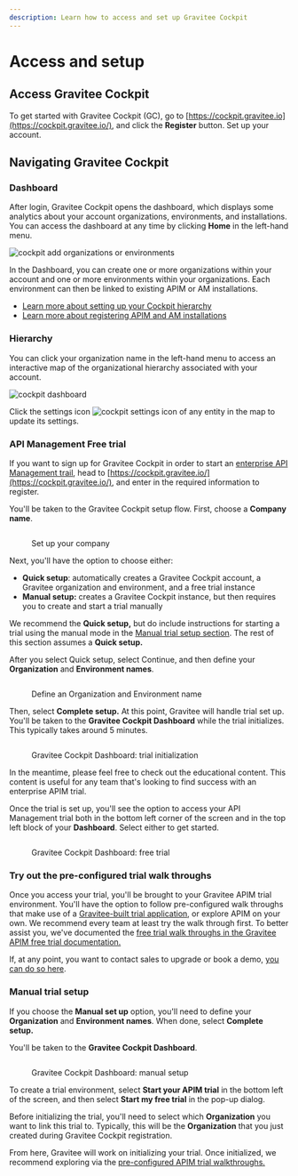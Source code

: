 ```yaml
---
description: Learn how to access and set up Gravitee Cockpit
---
```


# Access and setup

## Access Gravitee Cockpit

To get started with Gravitee Cockpit (GC), go to [https://cockpit.gravitee.io](https://cockpit.gravitee.io/), and click the **Register** button. Set up your account.

## Navigating Gravitee Cockpit

### Dashboard

After login, Gravitee Cockpit opens the dashboard, which displays some analytics about your account organizations, environments, and installations. You can access the dashboard at any time by clicking **Home** in the left-hand menu.

![cockpit add organizations or environments](https://docs.gravitee.io/images/cockpit/cockpit-add-organizations-or-environments.png)

In the Dashboard, you can create one or more organizations within your account and one or more environments within your organizations. Each environment can then be linked to existing APIM or AM installations.

* [Learn more about setting up your Cockpit hierarchy](../guides/set-up-your-gravitee-cloud-hierarchy.md)
* [Learn more about registering APIM and AM installations](../guides/register-installations.md)

### Hierarchy

You can click your organization name in the left-hand menu to access an interactive map of the organizational hierarchy associated with your account.

![cockpit dashboard](https://docs.gravitee.io/images/cockpit/cockpit-dashboard.png)

Click the settings icon ![cockpit settings icon](https://docs.gravitee.io/images/icons/cockpit-settings-icon.png) of any entity in the map to update its settings.

### API Management Free trial

If you want to sign up for Gravitee Cockpit in order to start an [enterprise API Management trail](https://documentation.gravitee.io/apim/overview/ee-vs-oss), head to [https://cockpit.gravitee.io/](https://cockpit.gravitee.io/), and enter in the required information to register.

You'll be taken to the Gravitee Cockpit setup flow. First, choose a **Company name**.

<figure><img src="../.gitbook/assets/Screen Shot 2023-07-19 at 8.38.13 AM.png" alt=""><figcaption><p>Set up your company</p></figcaption></figure>

Next, you'll have the option to choose either:

* **Quick setup**: automatically creates a Gravitee Cockpit account, a Gravitee organization and environment, and a free trial instance
* **Manual setup:** creates a Gravitee Cockpit instance, but then requires you to create and start a trial manually

We recommend the **Quick setup,** but do include instructions for starting a trial using the manual mode in the [Manual trial setup section](access-and-set-up.md#manual-trial-setup). The rest of this section assumes a **Quick setup.**

After you select Quick setup, select Continue, and then define your **Organization** and **Environment names**.

<figure><img src="../.gitbook/assets/Screen Shot 2023-07-19 at 8.42.47 AM.png" alt=""><figcaption><p>Define an Organization and Environment name</p></figcaption></figure>

Then, select **Complete setup.** At this point, Gravitee will handle trial set up. You'll be taken to the **Gravitee Cockpit Dashboard** while the trial initializes. This typically takes around 5 minutes.

<figure><img src="../.gitbook/assets/Screen Shot 2023-07-19 at 8.44.33 AM.png" alt=""><figcaption><p>Gravitee Cockpit Dashboard: trial initialization</p></figcaption></figure>

In the meantime, please feel free to check out the educational content. This content is useful for any team that's looking to find success with an enterprise APIM trial.

Once the trial is set up, you'll see the option to access your API Management trial both in the bottom left corner of the screen and in the top left block of your **Dashboard**. Select either to get started.

<figure><img src="../.gitbook/assets/Screen Shot 2023-07-19 at 8.46.28 AM.png" alt=""><figcaption><p>Gravitee Cockpit Dashboard: free trial</p></figcaption></figure>

### Try out the pre-configured trial walk throughs

Once you access your trial, you'll be brought to your Gravitee APIM trial environment. You'll have the option to follow pre-configured walk throughs that make use of a [Gravitee-built trial application](https://documentation.gravitee.io/apim/getting-started/tutorials), or explore APIM on your own. We recommend every team at least try the walk through first. To better assist you, we've documented the [free trial walk throughs in the Gravitee APIM free trial documentation.](https://documentation.gravitee.io/apim/getting-started/tutorials)

If, at any point, you want to contact sales to upgrade or book a demo, [you can do so here](https://www.gravitee.io/demo).

### Manual trial setup

If you choose the **Manual set up** option, you'll need to define your **Organization** and **Environment names**. When done, select **Complete setup.**

You'll be taken to the **Gravitee Cockpit Dashboard**.

<figure><img src="../.gitbook/assets/Screen Shot 2023-07-19 at 8.54.20 AM.png" alt=""><figcaption><p>Gravitee Cockpit Dashboard: manual setup</p></figcaption></figure>

To create a trial environment, select **Start your APIM trial** in the bottom left of the screen, and then select **Start my free trial** in the pop-up dialog.

Before initializing the trial, you'll need to select which **Organization** you want to link this trial to. Typically, this will be the **Organization** that you just created during Gravitee Cockpit registration.

From here, Gravitee will work on initializing your trial. Once initialized, we recommend exploring via the [pre-configured APIM trial walkthroughs.](access-and-set-up.md#try-out-the-pre-configured-trial-walk-throughs)

